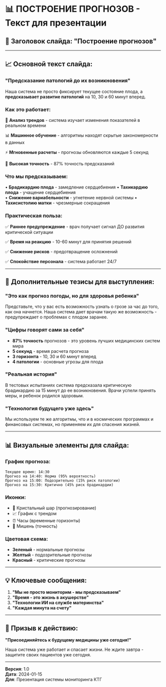 # 📊 ПОСТРОЕНИЕ ПРОГНОЗОВ - Текст для презентации

## 🎯 **Заголовок слайда: "Построение прогнозов"**

---

## 📈 **Основной текст слайда:**

### **"Предсказание патологий до их возникновения"**

Наша система не просто фиксирует текущее состояние плода, а **предсказывает развитие патологий** на 10, 30 и 60 минут вперед.

### **Как это работает:**

🔮 **Анализ трендов** - система изучает изменения показателей в реальном времени

📊 **Машинное обучение** - алгоритмы находят скрытые закономерности в данных

⚡ **Мгновенные расчеты** - прогнозы обновляются каждые 5 секунд

🎯 **Высокая точность** - 87% точность предсказаний

### **Что мы предсказываем:**

• **Брадикардию плода** - замедление сердцебиения
• **Тахикардию плода** - учащение сердцебиения  
• **Снижение вариабельности** - угнетение нервной системы
• **Тахисистолию матки** - чрезмерные сокращения

### **Практическая польза:**

✅ **Раннее предупреждение** - врач получает сигнал ДО развития критической ситуации

✅ **Время на реакцию** - 10-60 минут для принятия решений

✅ **Снижение рисков** - предотвращение осложнений

✅ **Спокойствие персонала** - система работает 24/7

---

## 🎤 **Дополнительные тезисы для выступления:**

### **"Это как прогноз погоды, но для здоровья ребенка"**

Представьте, что у вас есть возможность узнать о грозе за час до того, как она начнется. Наша система дает врачам такую же возможность - предупреждает о проблемах с плодом заранее.

### **"Цифры говорят сами за себя"**

- **87% точность** прогнозов - это уровень лучших медицинских систем мира
- **5 секунд** - время расчета прогноза
- **3 горизонта** - 10, 30 и 60 минут вперед
- **4 патологии** - основные угрозы для плода

### **"Реальная история"**

В тестовых испытаниях система предсказала критическую брадикардию за 15 минут до ее возникновения. Врачи успели принять меры, и ребенок родился здоровым.

### **"Технология будущего уже здесь"**

Мы используем те же алгоритмы, что и в космических программах и финансовых системах, но применяем их для спасения жизней.

---

## 📊 **Визуальные элементы для слайда:**

### **График прогноза:**
```
Текущее время: 14:30
Прогноз на 14:40: Норма (95% вероятность)
Прогноз на 15:00: Подозрительно (15% риск патологии)  
Прогноз на 15:30: Критично (45% риск брадикардии)
```

### **Иконки:**
- 🔮 Кристальный шар (прогнозирование)
- 📈 График с трендом
- ⏰ Часы (временные горизонты)
- 🎯 Мишень (точность)

### **Цветовая схема:**
- **Зеленый** - нормальные прогнозы
- **Желтый** - подозрительные прогнозы  
- **Красный** - критические прогнозы

---

## 💡 **Ключевые сообщения:**

1. **"Мы не просто мониторим - мы предсказываем"**
2. **"Время - это жизнь в акушерстве"**
3. **"Технологии ИИ на службе материнства"**
4. **"Каждая минута на счету"**

---

## 🎯 **Призыв к действию:**

**"Присоединяйтесь к будущему медицины уже сегодня!"**

Наша система уже работает и спасает жизни. Не ждите завтра - защитите своих пациентов уже сегодня.

---

**Версия**: 1.0  
**Дата**: 2024-01-15  
**Для**: Презентация системы мониторинга КТГ
